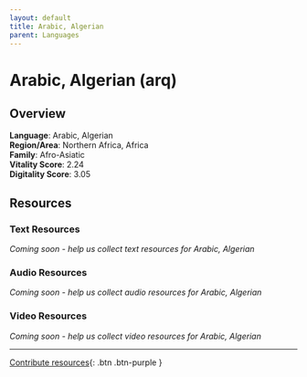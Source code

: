 ```yaml
---
layout: default
title: Arabic, Algerian
parent: Languages
---
```


# Arabic, Algerian (arq)

## Overview

**Language**: Arabic, Algerian  
**Region/Area**: Northern Africa, Africa  
**Family**: Afro-Asiatic  
**Vitality Score**: 2.24  
**Digitality Score**: 3.05  

## Resources

### Text Resources
*Coming soon - help us collect text resources for Arabic, Algerian*

### Audio Resources
*Coming soon - help us collect audio resources for Arabic, Algerian*

### Video Resources
*Coming soon - help us collect video resources for Arabic, Algerian*

---

[Contribute resources](https://fairtrain.github.io/){: .btn .btn-purple }
